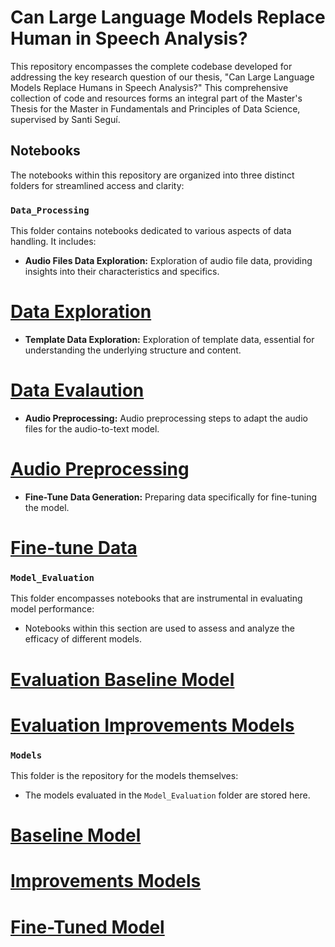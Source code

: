 # Can Large Language Models Replace Human in Speech Analysis?


This repository encompasses the complete codebase developed for addressing the key research question of our thesis, "Can Large Language Models Replace Humans in Speech Analysis?" This comprehensive collection of code and resources forms an integral part of the Master's Thesis for the Master in Fundamentals and Principles of Data Science, supervised by Santi Seguí.

## Notebooks

The notebooks within this repository are organized into three distinct folders for streamlined access and clarity:

### `Data_Processing`
This folder contains notebooks dedicated to various aspects of data handling. It includes:
- **Audio Files Data Exploration:** Exploration of audio file data, providing insights into their characteristics and specifics.
# [Data Exploration](https://github.com/garetapo/Can-LLMs-Replace-Human-in-Speech-Analysis/Data_Processing/data_exploration.ipynb)
- **Template Data Exploration:** Exploration of template data, essential for understanding the underlying structure and content.
# [Data Evalaution](https://github.com/garetapo/Can-LLMs-Replace-Human-in-Speech-Analysis/Data_Processing/evaluation_template.ipynb)
- **Audio Preprocessing:** Audio preprocessing steps to adapt the audio files for the audio-to-text model.
# [Audio Preprocessing](https://github.com/garetapo/Can-LLMs-Replace-Human-in-Speech-Analysis/Data_Processing/data_preprocessing.ipynb)
- **Fine-Tune Data Generation:** Preparing data specifically for fine-tuning the model.
# [Fine-tune Data](https://github.com/garetapo/Can-LLMs-Replace-Human-in-Speech-Analysis/Data_Processing/data_finetunning.ipynb)


### `Model_Evaluation`
This folder encompasses notebooks that are instrumental in evaluating model performance:
- Notebooks within this section are used to assess and analyze the efficacy of different models.
# [Evaluation Baseline Model](https://github.com/garetapo/Can-LLMs-Replace-Human-in-Speech-Analysis/Model_Evaluation/evaluation_baseline.ipynb)
# [Evaluation Improvements Models](https://github.com/garetapo/Can-LLMs-Replace-Human-in-Speech-Analysis/Model_Evaluation/evaluation_improvements.ipynb)

### `Models`
This folder is the repository for the models themselves:
- The models evaluated in the `Model_Evaluation` folder are stored here.

# [Baseline Model](https://github.com/garetapo/Can-LLMs-Replace-Human-in-Speech-Analysis/Models/baseline_model.ipynb)
# [Improvements Models](https://github.com/garetapo/Can-LLMs-Replace-Human-in-Speech-Analysis/Models/model_eng_and_improvemtns.ipynb)
# [Fine-Tuned Model](https://github.com/garetapo/Can-LLMs-Replace-Human-in-Speech-Analysis/Models/model_finetune.ipynb)